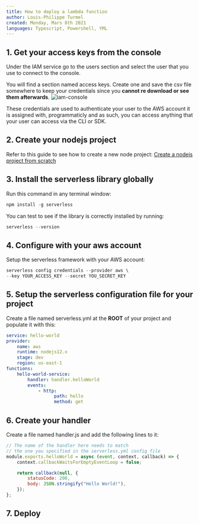 ```yaml
---
title: How to deploy a lambda function
author: Louis-Philippe Turmel
created: Monday, Mars 8th 2021
languages: Typescript, Powershell, YML
---
```


## 1. Get your access keys from the console

Under the IAM service go to the users section and select the user that you use to connect to the console.

You will find a section named access keys. Create one and save the csv file somewhere to keep your credentials since you **cannot re download or see them afterwards**.
![iam-console](/aws-lambda/console-iam.png)

These credentials are used to authenticate your user to the AWS account it is assigned with, programmaticly and as such, you can access anything that your user can access via the CLI or SDK.

## 2. Create your nodejs project

Refer to this guide to see how to create a new node project:
[Create a nodejs project from scratch](https://doc-project.vercel.app/posts/create-node-project)

## 3. Install the serverless library globally

Run this command in any terminal window:

```powershell
npm install -g serverless
```

You can test to see if the library is correctly installed by running:

```powershell
serverless --version
```

## 4. Configure with your aws account

Setup the serverless framework with your AWS account:

```powershell
serverless config credentials --provider aws \
--key YOUR_ACCESS_KEY --secret YOU_SECRET_KEY
```

## 5. Setup the serverless configuration file for your project

Create a file named serverless.yml at the **ROOT** of your project and populate it with this:

```yml
service: hello-world
provider:
    name: aws
    runtime: nodejs12.x
    stage: dev
    region: us-east-1
functions:
    hello-world-service:
        handler: handler.helloWorld
        events:
            - http:
                  path: hello
                  method: get
```

## 6. Create your handler

Create a file named handler.js and add the following lines to it:

```javascript
// The name of the handler here needs to match
// the one you specified in the serverless.yml config file
module.exports.helloWorld = async (event, context, callback) => {
    context.callbackWaitsForEmptyEventLoop = false;

    return callback(null, {
        statusCode: 200,
        body: JSON.stringify("Hello World!"),
    });
};
```

## 7. Deploy
